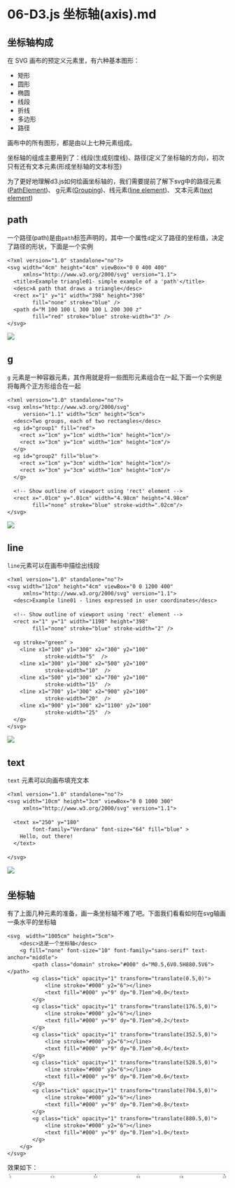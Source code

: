 # 06-D3.js 坐标轴(axis).md

## 坐标轴构成

在 SVG 画布的预定义元素里，有六种基本图形：

- 矩形
- 圆形
- 椭圆
- 线段
- 折线
- 多边形
- 路径

画布中的所有图形，都是由以上七种元素组成。

坐标轴的组成主要用到了：线段(生成刻度线)、路径(定义了坐标轴的方向)，初次只有还有文本元素(形成坐标轴的文本标签)

为了更好地理解d3.js如何绘画坐标轴的，我们需要提前了解下svg中的路径元素([PathElement](https://www.w3.org/TR/SVG/paths.html#PathElement))、
g元素([Grouping](https://www.w3.org/TR/SVG/struct.html#Groups))、线元素([line element](https://www.w3.org/TR/SVG/shapes.html#LineElement))、
文本元素([text element](https://www.w3.org/TR/SVG/text.html#TextElement))

## path

一个路径(path)是由`path`标签声明的，其中一个属性`d`定义了路径的坐标值，决定了路径的形状，下面是一个实例
```
<?xml version="1.0" standalone="no"?>
<svg width="4cm" height="4cm" viewBox="0 0 400 400"
     xmlns="http://www.w3.org/2000/svg" version="1.1">
  <title>Example triangle01- simple example of a 'path'</title>
  <desc>A path that draws a triangle</desc>
  <rect x="1" y="1" width="398" height="398"
        fill="none" stroke="blue" />
  <path d="M 100 100 L 300 100 L 200 300 z"
        fill="red" stroke="blue" stroke-width="3" />
</svg>

```
![](https://www.w3.org/TR/SVG/images/paths/triangle01.png)

## g

`g` 元素是一种容器元素，其作用就是将一些图形元素组合在一起,下面一个实例是将每两个正方形组合在一起

```
<?xml version="1.0" standalone="no"?>
<svg xmlns="http://www.w3.org/2000/svg"
     version="1.1" width="5cm" height="5cm">
  <desc>Two groups, each of two rectangles</desc>
  <g id="group1" fill="red">
    <rect x="1cm" y="1cm" width="1cm" height="1cm"/>
    <rect x="3cm" y="1cm" width="1cm" height="1cm"/>
  </g>
  <g id="group2" fill="blue">
    <rect x="1cm" y="3cm" width="1cm" height="1cm"/>
    <rect x="3cm" y="3cm" width="1cm" height="1cm"/>
  </g>

  <!-- Show outline of viewport using 'rect' element -->
  <rect x=".01cm" y=".01cm" width="4.98cm" height="4.98cm"
        fill="none" stroke="blue" stroke-width=".02cm"/>
</svg>
```
![](https://www.w3.org/TR/SVG/images/struct/grouping01.svg)

## line

`line`元素可以在画布中描绘出线段

```
<?xml version="1.0" standalone="no"?>
<svg width="12cm" height="4cm" viewBox="0 0 1200 400"
     xmlns="http://www.w3.org/2000/svg" version="1.1">
  <desc>Example line01 - lines expressed in user coordinates</desc>

  <!-- Show outline of viewport using 'rect' element -->
  <rect x="1" y="1" width="1198" height="398"
        fill="none" stroke="blue" stroke-width="2" />

  <g stroke="green" >
    <line x1="100" y1="300" x2="300" y2="100"
            stroke-width="5"  />
    <line x1="300" y1="300" x2="500" y2="100"
            stroke-width="10"  />
    <line x1="500" y1="300" x2="700" y2="100"
            stroke-width="15"  />
    <line x1="700" y1="300" x2="900" y2="100"
            stroke-width="20"  />
    <line x1="900" y1="300" x2="1100" y2="100"
            stroke-width="25"  />
  </g>
</svg>

```
![](https://www.w3.org/TR/SVG/images/shapes/line01.png)

## text

`text` 元素可以向画布填充文本
```
<?xml version="1.0" standalone="no"?>
<svg width="10cm" height="3cm" viewBox="0 0 1000 300"
     xmlns="http://www.w3.org/2000/svg" version="1.1">

  <text x="250" y="180"
        font-family="Verdana" font-size="64" fill="blue" >
    Hello, out there!
  </text>

</svg>

```
![](https://www.w3.org/TR/SVG/images/text/text01.svg)

## 坐标轴

有了上面几种元素的准备，画一条坐标轴不难了吧。下面我们看看如何在svg轴画一条水平的坐标轴
```
<svg  width="1005cm" height="5cm">
    <desc>这是一个坐标轴</desc>
    <g fill="none" font-size="10" font-family="sans-serif" text-anchor="middle">
        <path class="domain" stroke="#000" d="M0.5,6V0.5H880.5V6"></path>
        <g class="tick" opacity="1" transform="translate(0.5,0)">
            <line stroke="#000" y2="6"></line>
            <text fill="#000" y="9" dy="0.71em">0.0</text>
        </g>
        <g class="tick" opacity="1" transform="translate(176.5,0)">
            <line stroke="#000" y2="6"></line>
            <text fill="#000" y="9" dy="0.71em">0.2</text>
        </g>
        <g class="tick" opacity="1" transform="translate(352.5,0)">
            <line stroke="#000" y2="6"></line>
            <text fill="#000" y="9" dy="0.71em">0.4</text>
        </g>
        <g class="tick" opacity="1" transform="translate(528.5,0)">
            <line stroke="#000" y2="6"></line>
            <text fill="#000" y="9" dy="0.71em">0.6</text>
        </g>
        <g class="tick" opacity="1" transform="translate(704.5,0)">
            <line stroke="#000" y2="6"></line>
            <text fill="#000" y="9" dy="0.71em">0.8</text>
        </g>
        <g class="tick" opacity="1" transform="translate(880.5,0)">
            <line stroke="#000" y2="6"></line>
            <text fill="#000" y="9" dy="0.71em">1.0</text>
        </g>
    </g>
</svg>
```
效果如下：
![](https://github.com/yanqiangmiffy/d3.js-tutorial/blob/master/assets/06-axis.png)